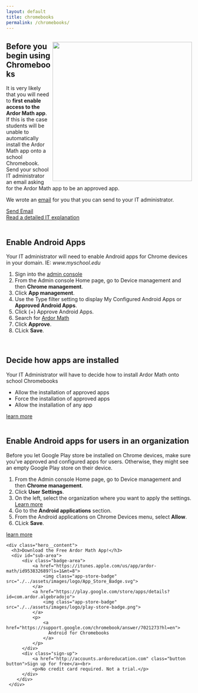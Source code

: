 ```yaml
---
layout: default
title: chromebooks
permalink: /chromebooks/
---
```

<!-- chromebook
===========================================s======= -->
<article class="explainer">
  <div class="explainer__content hero">
      <img class="explainer-iPad"  src="./../assets/images/differentiation/chrome-book.png" width="378" align="right">
      <h2>Before you begin using Chromebooks</h2>
      <p>
        It is very likely that you will need to <b>first enable access to the Ardor Math app</b>.  If this is the case students will be unable to automatically install the Ardor Math app onto a school Chromebook. Send your school IT administrator an email asking for the Ardor Math app to be an approved app. 
      </p>
      <p> We wrote an 
      <!-- 
        A pre-generated email to School IT. 
      -->
      <a 
        href="mailto:?subject=Ardor%20Math%20on%20Chromebooks&amp;body=I%20would%20like%20students%20to%20be%20able%20to%20use%20the%20Ardor%20Math%20app%20on%20my%20classroom%20chromebooks.%0A%0ATo%20be%20able%20to%20use%20Ardor%20Math%20we%20will%20need%20to%20enable%20Android%20apps%20for%20Chrome%20devices%20and%20approve%20the%20Ardor%20Math%20app.%0A%0AHere%20is%20the%20a%20link%20to%20the%20app.%0A%20https%3A%2F%2Fplay.google.com%2Fstore%2Fapps%2Fdetails%3Fid%3Dcom.ardor.algebradojo%0A%0AHere%20is%20a%20Google%20article%20explaining%20how%20to%20enable%20Android%20apps%20for%20Chromebooks.%20%0Ahttps%3A%2F%2Fsupport.google.com%2Fchrome%2Fa%2Fanswer%2F7131624%3Fhl%3Den%0A%0AThank%20you%2C%0A" target="_blank"
      >email</a> for you that you can send to your IT administrator.
      </p>
      <a 
        href="mailto:?subject=Ardor%20Math%20on%20Chromebooks&amp;body=I%20would%20like%20students%20to%20be%20able%20to%20use%20the%20Ardor%20Math%20app%20on%20my%20classroom%20chromebooks.%0A%0ATo%20be%20able%20to%20use%20Ardor%20Math%20we%20will%20need%20to%20enable%20Android%20apps%20for%20Chrome%20devices%20and%20approve%20the%20Ardor%20Math%20app.%0A%0AHere%20is%20the%20a%20link%20to%20the%20app.%0A%20https%3A%2F%2Fplay.google.com%2Fstore%2Fapps%2Fdetails%3Fid%3Dcom.ardor.algebradojo%0A%0AHere%20is%20a%20Google%20article%20explaining%20how%20to%20enable%20Android%20apps%20for%20Chromebooks.%20%0Ahttps%3A%2F%2Fsupport.google.com%2Fchrome%2Fa%2Fanswer%2F7131624%3Fhl%3Den%0A%0AThank%20you%2C%0A" target="_blank"
      class="button info-button red-button">Send Email</a>
    <br />
    <a href="https://support.google.com/chrome/a/answer/7131624?hl=en" target="_blank">Read a detailed IT explanation </a>
    <br />
    <br />
    <h2>Enable Android Apps</h2>
    <p>
        Your IT administrator will need to enable Android apps for Chrome devices in your domain. IE: <i>www.myschool.edu</i>
    </p>
    <ol>
        <li>Sign into the <a href="https://support.google.com/a/answer/182076" target="_blank">admin console</a></li>
        <li>From the Admin console Home page, go to Device management and then <b>Chrome management</b>.</li>
        <li>Click <b>App management</b>.</li>
        <li>Use the Type filter setting to display My Configured Android Apps or <b>Approved Android Apps</b>.</li>
        <li>Click (+) Approve Android Apps.</li>
        <li>Search for <a href="https://play.google.com/store/apps/details?id=com.ardor.algebradojo" target="_blank">
        Ardor Math</a></li>
        <li>Click <b>Approve</b>.</li>
        <li>CLick <b>Save</b>.</li>
    </ol>
    <br />
    <h2>Decide how apps are installed</h2>
    <p>Your IT Administrator will have to decide how to install Ardor Math onto school Chromebooks</p>
    <ul>
        <li>Allow the installation of approved apps</li>
        <li>Force the installation of approved apps</li>
        <li>Allow the installation of any app</li>
    </ul>
    <a href="https://support.google.com/chrome/a/answer/7131624?hl=en" target="_blank">learn more </a>
    <br />
    <br />
    <h2>Enable Android apps for users in an organization</h2>
    <p>Before you let Google Play store be installed on Chrome devices, make sure you’ve approved and configured apps for users. Otherwise, they might see an empty Google Play store on their device.</p>
    <ol>
        <li>From the Admin console Home page, go to Device management and then <b>Chrome management</b>.</li>
        <li>Click <b>User Settings</b>.</li>
        <li>On the left, select the organization where you want to apply the settings. <a href="https://support.google.com/a/answer/4352075" target="_blank">Learn more </a></li>
        <li>Go to the <b>Android applications</b> section.</li>
        <li>From the Android applications on Chrome Devices menu, select <b>Allow</b>.</li>
        <li>CLick <b>Save</b>.</li>
    </ol>
    <a href="https://support.google.com/chrome/a/answer/7131624?hl=en" target="_blank">learn more </a>
</div>
</article>

<article class="explainer">

</article>

<!-- Download the app  -->
<article class="hero">

    <div class="hero__content">
      <h3>Download the Free Ardor Math App!</h3>
      <div id="sub-area">
          <div class="badge-area">
              <a href="https://itunes.apple.com/us/app/ardor-math/id953832689?ls=1&mt=8">
                  <img class="app-store-badge" src="./../assets/images/logo/App_Store_Badge.svg">
              </a>
              <a href="https://play.google.com/store/apps/details?id=com.ardor.algebradojo">
                  <img class="app-store-badge" src="./../assets/images/logo/play-store-badge.png">
              </a>
              <p>
                  <a href="https://support.google.com/chromebook/answer/7021273?hl=en">
                    Android for Chromebooks
                  </a>
              </p>
          </div>
          <div class="sign-up">
              <a href="http://accounts.ardoreducation.com" class="button button">Sign up for free</a><br>
              <p>No credit card required. Not a trial.</p>
          </div>
        </div>
     </div>
</article>
